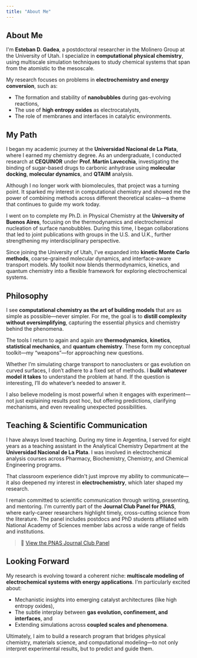 ```yaml
---
title: "About Me"
---
```


<div class="about-content">

## About Me

I'm **Esteban D. Gadea**, a postdoctoral researcher in the Molinero Group at the University of Utah. I specialize in **computational physical chemistry**, using multiscale simulation techniques to study chemical systems that span from the atomistic to the mesoscale.

My research focuses on problems in **electrochemistry and energy conversion**, such as:
- The formation and stability of **nanobubbles** during gas-evolving reactions,
- The use of **high entropy oxides** as electrocatalysts,
- The role of membranes and interfaces in catalytic environments.

## My Path

I began my academic journey at the **Universidad Nacional de La Plata**, where I earned my chemistry degree. As an undergraduate, I conducted research at **CEQUINOR** under **Prof. Martín Lavecchia**, investigating the binding of sugar-based drugs to carbonic anhydrase using **molecular docking**, **molecular dynamics**, and **QTAIM** analysis.

Although I no longer work with biomolecules, that project was a turning point. It sparked my interest in computational chemistry and showed me the power of combining methods across different theoretical scales—a theme that continues to guide my work today.

I went on to complete my Ph.D. in Physical Chemistry at the **University of Buenos Aires**, focusing on the thermodynamics and electrochemical nucleation of surface nanobubbles. During this time, I began collaborations that led to joint publications with groups in the U.S. and U.K., further strengthening my interdisciplinary perspective.

Since joining the University of Utah, I’ve expanded into **kinetic Monte Carlo methods**, coarse-grained molecular dynamics, and interface-aware transport models. My toolkit now blends thermodynamics, kinetics, and quantum chemistry into a flexible framework for exploring electrochemical systems.

## Philosophy

I see **computational chemistry as the art of building models** that are as simple as possible—never simpler. For me, the goal is to **distill complexity without oversimplifying**, capturing the essential physics and chemistry behind the phenomena.

The tools I return to again and again are **thermodynamics**, **kinetics**, **statistical mechanics**, and **quantum chemistry**. These form my conceptual toolkit—my “weapons”—for approaching new questions.

Whether I’m simulating charge transport to nanoclusters or gas evolution on curved surfaces, I don’t adhere to a fixed set of methods. I **build whatever model it takes** to understand the problem at hand. If the question is interesting, I’ll do whatever’s needed to answer it.

I also believe modeling is most powerful when it engages with experiment—not just explaining results post hoc, but offering predictions, clarifying mechanisms, and even revealing unexpected possibilities.

## Teaching & Scientific Communication

I have always loved teaching. During my time in Argentina, I served for eight years as a teaching assistant in the Analytical Chemistry Department at the **Universidad Nacional de La Plata**. I was involved in electrochemical analysis courses across Pharmacy, Biochemistry, Chemistry, and Chemical Engineering programs.

That classroom experience didn't just improve my ability to communicate—it also deepened my interest in **electrochemistry**, which later shaped my research.

I remain committed to scientific communication through writing, presenting, and mentoring. I'm currently part of the **Journal Club Panel for PNAS**, where early-career researchers highlight timely, cross-cutting science from the literature. The panel includes postdocs and PhD students affiliated with National Academy of Sciences member labs across a wide range of fields and institutions.

> 🔗 [View the PNAS Journal Club Panel](https://www.pnas.org/journal-club/journal-club-panelists)

## Looking Forward

My research is evolving toward a coherent niche: **multiscale modeling of electrochemical systems with energy applications**. I’m particularly excited about:
- Mechanistic insights into emerging catalyst architectures (like high entropy oxides),
- The subtle interplay between **gas evolution, confinement, and interfaces**, and
- Extending simulations across **coupled scales and phenomena**.

Ultimately, I aim to build a research program that bridges physical chemistry, materials science, and computational modeling—to not only interpret experimental results, but to predict and guide them.

</div>
